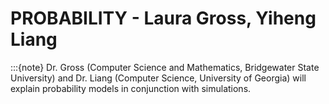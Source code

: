 # PROBABILITY - Laura Gross, Yiheng Liang

:::{note}
Dr. Gross (Computer Science and Mathematics, Bridgewater State University) and Dr. Liang (Computer Science, University of Georgia) will explain probability models in conjunction with simulations.

